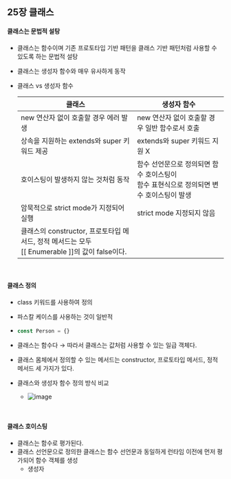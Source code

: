 ## 25장 클래스

#### 클래스는 문법적 설탕

- 클래스는 함수이며 기존 프로토타입 기반 패턴을 클래스 기반 패턴처럼 사용할 수 있도록 하는 문법적 설탕

- 클래스는 생성자 함수와 매우 유사하게 동작

- 클래스 vs 생성자 함수

  | 클래스                                                       | 생성자 함수                                                  |
  | ------------------------------------------------------------ | ------------------------------------------------------------ |
  | new 연산자 없이 호출할 경우 에러 발생                        | new 연산자 없이 호출할 경우 일반 함수로서 호출               |
  | 상속을 지원하는 extends와 super 키워드 제공                  | extends와 super 키워드 지원 X                                |
  | 호이스팅이 발생하지 않는 것처럼 동작                         | 함수 선언문으로 정의되면 함수 호이스팅이<br />함수 표현식으로 정의되면 변수 호이스팅이 발생 |
  | 암묵적으로 strict mode가 지정되어 실행                       | strict mode 지정되지 않음                                    |
  | 클래스의 constructor, 프로토타입 메서드, 정적 메서드는 모두<br />[[ Enumerable ]]의 값이 false이다. |                                                              |

<br>

#### 클래스 정의

- class 키워드를 사용하여 정의

- 파스칼 케이스를 사용하는 것이 일반적

- ```javascript
  const Person = {}
  ```

- 클래스는 함수다 → 따라서 클래스는 값처럼 사용할 수 있는 일급 객체다.

- 클래스 몸체에서 정의할 수 있는 메서드는 constructor, 프로토타입 메서드, 정적 메서드 세 가지가 있다.

- 클래스와 생성자 함수 정의 방식 비교

  - ![image](https://user-images.githubusercontent.com/77482972/175292043-97af6042-682c-422c-95d2-24e5d611ce0d.png)

<br>

#### 클래스 호이스팅

- 클래스는 함수로 평가된다.
- 클래스 선언문으로 정의한 클래스는 함수 선언문과 동일하게 런타임 이전에 먼저 평가되어 함수 객체를 생성
  - 생성자